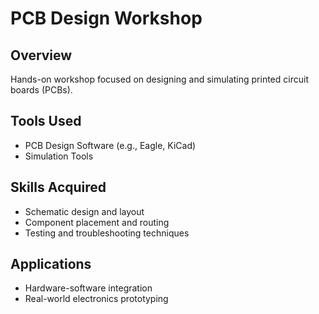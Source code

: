 # PCB Design Workshop

## Overview
Hands-on workshop focused on designing and simulating printed circuit boards (PCBs).

## Tools Used
- PCB Design Software (e.g., Eagle, KiCad)
- Simulation Tools

## Skills Acquired
- Schematic design and layout
- Component placement and routing
- Testing and troubleshooting techniques

## Applications
- Hardware-software integration
- Real-world electronics prototyping
